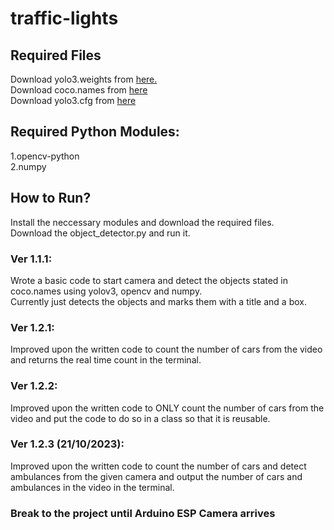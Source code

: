# traffic-lights
  
## Required Files
Download yolo3.weights from <a href="https://pjreddie.com/media/files/yolov3.weights" download>here.</a>  
Download coco.names from [here](https://github.com/pjreddie/darknet/blob/master/data/coco.names)     
Download yolo3.cfg from [here](https://github.com/pjreddie/darknet/blob/master/cfg/yolov3.cfg)   
  
## Required Python Modules:
 1.opencv-python  
 2.numpy  
  
## How to Run?
 Install the neccessary modules and download the required files.  
 Download the object_detector.py and run it.

### Ver 1.1.1:
Wrote a basic code to start camera and detect the objects stated in coco.names using yolov3, opencv and numpy.  
Currently just detects the objects and marks them with a title and a box.  
  
### Ver 1.2.1:
Improved upon the written code to count the number of cars from the video and returns the real time count in the terminal.  
  
### Ver 1.2.2:
Improved upon the written code to ONLY count the number of cars from the video and put the code to do so in a class so that it is reusable.  
  
### Ver 1.2.3 (21/10/2023):
Improved upon the written code to count the number of cars and detect ambulances from the given camera and output the number of cars and ambulances in the video in the terminal.  
  
### Break to the project until Arduino ESP Camera arrives
